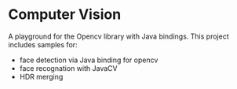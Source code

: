 Computer Vision
===============

A playground for the Opencv library with Java bindings. This project includes samples for:
 - face detection via Java binding for opencv
 - face recognation with JavaCV
 - HDR merging
